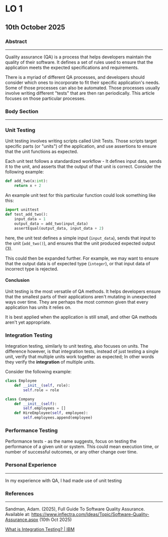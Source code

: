 # LO 1

## 10th October 2025

### Abstract

----------------------------------------------

Quality assurance (QA) is a process that helps developers maintain the quality of their software. It defines a set of rules used to ensure that the application meets the expected specifications and requirements.

There is a myriad of different QA processes, and developers should consider which ones to incorporate to fit their specific application's needs. Some of those processes can also be automated. Those processes usually involve writing different "tests" that are then ran periodically. This article focuses on those particular processes.

### Body Section

----------------------------------------------

### Unit Testing

Unit testing involves writing scripts called Unit Tests. Those scripts target specific parts (or "units") of the application, and use assertions to ensure that the unit functions as expected.

Each unit test follows a standardized workflow - It defines input data, sends it to the unit, and asserts that the output of that unit is correct. Consider the following example:

```python
def add_two(x:int):
    return x + 2
```

An example unit test for this particular function could look something like this:

```python
import unittest
def test_add_two():
    input_data = 1
    output_data = add_two(input_data)
    assertEqual(output_data, input_data + 2)
```

here, the unit test defines a simple input (`input_data`), sends that input to the unit (`add_two()`), and ensures that the unit produced expected output (3). 

This could then be expanded further. For example, we may want to ensure that the output data is of expected type (`integer`), or that input data of incorrect type is rejected.

#### Conclusion

Unit testing is the most versatile of QA methods. It helps developers ensure that the smallest parts of their applications aren't mutating in unexpected ways over time. They are perhaps the most common given that every application has units it relies on.

It is best applied when the application is still small, and other QA methods aren't yet appropriate. 



### Integration Testing

Integration testing, similarly to unit testing, also focuses on units. The difference however, is that integration tests, instead of just testing a single unit, verify that multiple units work together as expected; In other words they verify the **integration** of multiple units.

Consider the following example:

```python
class Employee
    def __init__(self, role):
        self.role = role

class Company
    def __init__(self):
        self.employees = []
    def HireEmployee(self, employee):
        self.employees.append(employee)
```



### Performance Testing

Performance tests - as the name suggests, focus on testing the performance of a given unit or system. This could mean execution time, or number of successful outcomes, or any other change over time. 



### Personal Experience

----------------------------------------------

In my experience with QA, I had made use of unit testing

### References

----------------------------------------------

Sandman, Adam. (2025), Full Guide To Software Quality Assurance. Available at: https://www.inflectra.com/Ideas/Topic/Software-Quality-Assurance.aspx (10th Oct 2025)



[What is Integration Testing? | IBM](https://www.ibm.com/think/topics/integration-testing)
